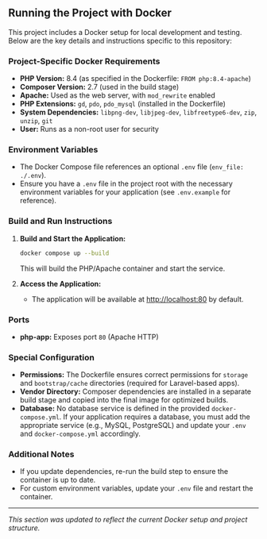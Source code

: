 ## Running the Project with Docker

This project includes a Docker setup for local development and testing. Below are the key details and instructions specific to this repository:

### Project-Specific Docker Requirements
- **PHP Version:** 8.4 (as specified in the Dockerfile: `FROM php:8.4-apache`)
- **Composer Version:** 2.7 (used in the build stage)
- **Apache:** Used as the web server, with `mod_rewrite` enabled
- **PHP Extensions:** `gd`, `pdo`, `pdo_mysql` (installed in the Dockerfile)
- **System Dependencies:** `libpng-dev`, `libjpeg-dev`, `libfreetype6-dev`, `zip`, `unzip`, `git`
- **User:** Runs as a non-root user for security

### Environment Variables
- The Docker Compose file references an optional `.env` file (`env_file: ./.env`).
- Ensure you have a `.env` file in the project root with the necessary environment variables for your application (see `.env.example` for reference).

### Build and Run Instructions
1. **Build and Start the Application:**
   ```sh
   docker compose up --build
   ```
   This will build the PHP/Apache container and start the service.

2. **Access the Application:**
   - The application will be available at [http://localhost:80](http://localhost:80) by default.

### Ports
- **php-app:** Exposes port `80` (Apache HTTP)

### Special Configuration
- **Permissions:** The Dockerfile ensures correct permissions for `storage` and `bootstrap/cache` directories (required for Laravel-based apps).
- **Vendor Directory:** Composer dependencies are installed in a separate build stage and copied into the final image for optimized builds.
- **Database:** No database service is defined in the provided `docker-compose.yml`. If your application requires a database, you must add the appropriate service (e.g., MySQL, PostgreSQL) and update your `.env` and `docker-compose.yml` accordingly.

### Additional Notes
- If you update dependencies, re-run the build step to ensure the container is up to date.
- For custom environment variables, update your `.env` file and restart the container.

---

_This section was updated to reflect the current Docker setup and project structure._